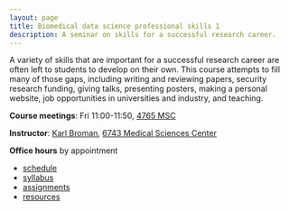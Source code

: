 ```yaml
---
layout: page
title: Biomedical data science professional skills 1
description: A seminar on skills for a successful research career.
---
```


A variety of skills that are important for a successful research
career are often left to students to develop on their own. This course
attempts to fill many of those gaps, including writing and reviewing
papers, security research funding, giving talks, presenting posters,
making a personal website, job opportunities in universities and
industry, and teaching.

**Course meetings**: Fri 11:00-11:50, [4765 MSC](https://www.biostat.wisc.edu/~kbroman/4765msc.html)

**Instructor**: [Karl Broman](https://kbroman.org),
[6743 Medical Sciences Center](https://kbroman.org/6743msc.html)

**Office hours** by appointment

- [schedule](schedule.html)
- [syllabus](syllabus.html)
- [assignments](assignments.html)
- [resources](resources.html)
